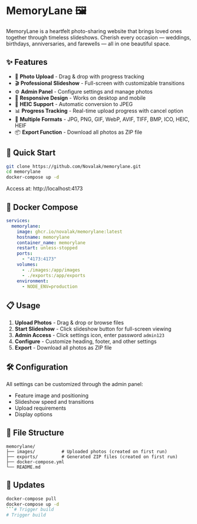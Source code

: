 # MemoryLane 🖼️

MemoryLane is a heartfelt photo-sharing website that brings loved ones together through timeless slideshows. Cherish every occasion — weddings, birthdays, anniversaries, and farewells — all in one beautiful space.

## ✨ Features

- 📸 **Photo Upload** - Drag & drop with progress tracking
- 🎬 **Professional Slideshow** - Full-screen with customizable transitions
- ⚙️ **Admin Panel** - Configure settings and manage photos
- 📱 **Responsive Design** - Works on desktop and mobile
- 🔄 **HEIC Support** - Automatic conversion to JPEG
- 📊 **Progress Tracking** - Real-time upload progress with cancel option
- 🎨 **Multiple Formats** - JPG, PNG, GIF, WebP, AVIF, TIFF, BMP, ICO, HEIC, HEIF
- 📦 **Export Function** - Download all photos as ZIP file

## 🚀 Quick Start

```bash
git clone https://github.com/Novalak/memorylane.git
cd memorylane
docker-compose up -d
```

Access at: http://localhost:4173

## 🐳 Docker Compose

```yaml
services:
  memorylane:
    image: ghcr.io/novalak/memorylane:latest
    hostname: memorylane
    container_name: memorylane
    restart: unless-stopped
    ports:
      - "4173:4173"
    volumes:
      - ./images:/app/images
      - ./exports:/app/exports
    environment:
      - NODE_ENV=production
```

## 📋 Usage

1. **Upload Photos** - Drag & drop or browse files
2. **Start Slideshow** - Click slideshow button for full-screen viewing
3. **Admin Access** - Click settings icon, enter password `admin123`
4. **Configure** - Customize heading, footer, and other settings
5. **Export** - Download all photos as ZIP file

## 🛠️ Configuration

All settings can be customized through the admin panel:
- Feature image and positioning
- Slideshow speed and transitions
- Upload requirements
- Display options

## 📁 File Structure

```
memorylane/
├── images/          # Uploaded photos (created on first run)
├── exports/         # Generated ZIP files (created on first run)
├── docker-compose.yml
└── README.md
```

## 🔄 Updates

```bash
docker-compose pull
docker-compose up -d
```# Trigger build
# Trigger build
